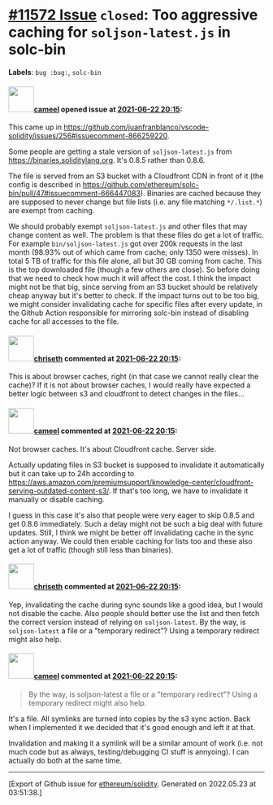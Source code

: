 # [\#11572 Issue](https://github.com/ethereum/solidity/issues/11572) `closed`: Too aggressive caching for `soljson-latest.js` in solc-bin
**Labels**: `bug :bug:`, `solc-bin`


#### <img src="https://avatars.githubusercontent.com/u/137030?v=4" width="50">[cameel](https://github.com/cameel) opened issue at [2021-06-22 20:15](https://github.com/ethereum/solidity/issues/11572):

This came up in https://github.com/juanfranblanco/vscode-solidity/issues/256#issuecomment-866259220.

Some people are getting a stale version of `soljson-latest.js` from https://binaries.soliditylang.org. It's 0.8.5 rather than 0.8.6.

The file is served from an S3 bucket with a Cloudfront CDN in front of it (the config is described in https://github.com/ethereum/solc-bin/pull/47#issuecomment-666447083). Binaries are cached because they are supposed to never change but file lists (i.e. any file matching `*/.list.*`) are exempt from caching.

We should probably exempt `soljson-latest.js` and other files that may change content as well. The problem is that these files do get a lot of traffic. For example `bin/soljson-latest.js` got over 200k requests in the last month (98.93% out of which came from cache;  only 1350 were misses). In total 5 TB of traffic for this file alone, all but 30 GB coming from cache. This is the top downloaded file (though a few others are close). So before doing that we need to check how much it will affect the cost. I think the impact might not be that big, since serving from an S3 bucket should be relatively cheap anyway but it's better to check. If the impact turns out to be too big, we might consider invalidating cache for specific files after every update, in the Github Action responsible for mirroring solc-bin instead of disabling cache for all accesses to the file.

#### <img src="https://avatars.githubusercontent.com/u/9073706?v=4" width="50">[chriseth](https://github.com/chriseth) commented at [2021-06-22 20:15](https://github.com/ethereum/solidity/issues/11572#issuecomment-866331850):

This is about browser caches, right (in that case we cannot really clear the cache)? If it is not about browser caches, I would really have expected a better logic between s3 and cloudfront to detect changes in the files...

#### <img src="https://avatars.githubusercontent.com/u/137030?v=4" width="50">[cameel](https://github.com/cameel) commented at [2021-06-22 20:15](https://github.com/ethereum/solidity/issues/11572#issuecomment-866349691):

Not browser caches. It's about Cloudfront cache. Server side.

Actually updating files in S3 bucket is supposed to invalidate it automatically but it can take up to 24h according to https://aws.amazon.com/premiumsupport/knowledge-center/cloudfront-serving-outdated-content-s3/. If that's too long, we have to invalidate it manually or disable caching.

I guess in this case it's also that people were very eager to skip 0.8.5 and get 0.8.6 immediately. Such a delay might not be such a big deal with future updates. Still, I think we might be better off invalidating cache in the sync action anyway. We could then enable caching for lists too and these also get a lot of traffic (though still less than binaries).

#### <img src="https://avatars.githubusercontent.com/u/9073706?v=4" width="50">[chriseth](https://github.com/chriseth) commented at [2021-06-22 20:15](https://github.com/ethereum/solidity/issues/11572#issuecomment-866571762):

Yep, invalidating the cache during sync sounds like a good idea, but I would not disable the cache. Also people should better use the list and then fetch the correct version instead of relying on `soljson-latest`. By the way, is `soljson-latest` a file or a "temporary redirect"? Using a temporary redirect might also help.

#### <img src="https://avatars.githubusercontent.com/u/137030?v=4" width="50">[cameel](https://github.com/cameel) commented at [2021-06-22 20:15](https://github.com/ethereum/solidity/issues/11572#issuecomment-867101481):

> By the way, is soljson-latest a file or a "temporary redirect"? Using a temporary redirect might also help.

It's a file. All symlinks are turned into copies by the s3 sync action. Back when I implemented it we decided that it's good enough and left it at that.

Invalidation and making it a symlink will be a similar amount of work (i.e. not much code but as always, testing/debugging CI stuff is annyoing). I can actually do both at the same time.


-------------------------------------------------------------------------------



[Export of Github issue for [ethereum/solidity](https://github.com/ethereum/solidity). Generated on 2022.05.23 at 03:51:38.]

